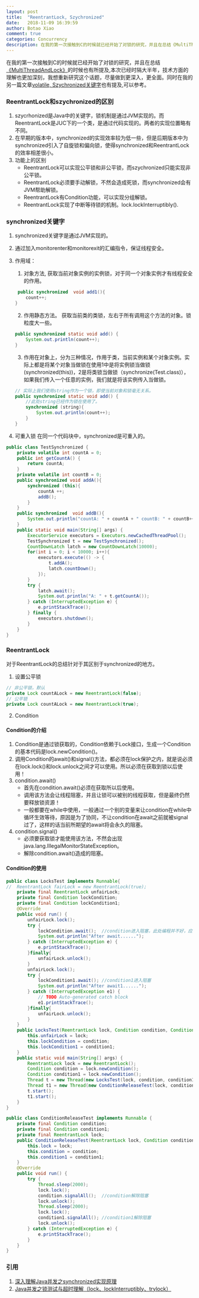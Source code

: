 ```yaml
---
layout: post
title:  "ReentrantLock, Szychronized"
date:   2018-11-09 16:39:59
author: Botao Xiao
comment: true
categories: Concurrency
description: 在我的第一次接触到C的时候就已经开始了对锁的研究，并且在总结《MultiThreadAndLock》的时候也有所提及,本次已经时隔大半年，技术方面的理解也更加深刻，我想重新研究这个话题，尽量做到更深入，更全面。同时在我的另一篇文章《volatile, Szychronized关键字》也有提及,可以参考。
---
```

在我的第一次接触到C的时候就已经开始了对锁的研究，并且在总结[《MultiThreadAndLock》](https://github.com/Seanforfun/Java-Knowledge/blob/master/Conclusions/MultiThreadAndLock.txt)的时候也有所提及,本次已经时隔大半年，技术方面的理解也更加深刻，我想重新研究这个话题，尽量做到更深入，更全面。同时在我的另一篇文章[volatile, Szychronized关键字](https://seanforfun.github.io/javacore/concurrency/2018/11/07/VolatileSynchronized.html)也有提及,可以参考。

### ReentrantLock和szychronized的区别
1. szycrhonized是Java中的关键字，锁机制是通过JVM实现的。而ReentrantLock是JUC下的一个类，是通过代码实现的。两者的实现位置略有不同。
2. 在早期的版本中，synchronized的实现效率较为低一些，但是后期版本中为synchronized引入了自旋锁和偏向锁，使得synchronized和ReentrantLock的效率相差很小。
3. 功能上的区别
    * ReentrantLock可以实现公平锁和非公平锁，而szychronized只能实现非公平锁。
    * ReentrantLock必须要手动解锁，不然会造成死锁，而synchronized会有JVM帮助解锁。
    * ReentrantLock有Condition功能，可以实现分组解锁。
    * ReentrantLock实现了中断等待锁的机制。lock.lockInterruptibly().

### synchronized关键字
1. synchronized关键字是通过JVM实现的。
2. 通过加入monitorenter和monitorexit的汇编指令，保证线程安全。
3. 作用域：
    1. 对象方法, 获取当前对象实例的实例锁，对于同一个对象实例才有线程安全的作用。
    ```Java
     public synchronized  void add1(){
        count++;
    }
    ```
    
    2. 作用静态方法。 获取当前类的类锁，左右于所有调用这个方法的对象。锁粒度大一些。
    ```Java
    public synchronized static void add() {
        System.out.println(count++);
    }
    ```
    
    3. 作用在对象上，分为三种情况，作用于类，当前实例和某个对象实例。实际上都是将某个对象当做锁在使用1中是将实例锁当做锁(synchronized(this))，2是将类锁当做锁（synchronize(Test.class)），如果我们传入一个任意的实例，我们就是将该实例传入当做锁。
    ```Java
    // 实际上我们使用string作为一个锁，即使当前对象和锁毫无关系。     
    public synchronized static void add() {
        //此处string已经作为锁在使用了。
        synchronized (string){
            System.out.println(count++);
        }
    }
    ```

4. 可重入锁
在同一个代码块中，synchronized是可重入的。
```Java
public class TestSynchronized {
    private volatile int countA = 0;
    public int getCountA() {
        return countA;
    }
    private volatile int countB = 0;
    public synchronized void addA(){
        synchronized (this){
            countA ++;
            addB();
        }
    }
    public synchronized  void addB(){
        System.out.println("countA: " + countA + " countB: " + countB++);
    }
    public static void main(String[] args) {
        ExecutorService executors = Executors.newCachedThreadPool();
        TestSynchronized t = new TestSynchronized();
        CountDownLatch latch = new CountDownLatch(10000);
        for(int i = 0; i < 10000; i++){
            executors.execute(() -> {
                t.addA();
                latch.countDown();
            });
        }
        try {
            latch.await();
            System.out.println("A: " + t.getCountA());
        } catch (InterruptedException e) {
            e.printStackTrace();
        } finally {
            executors.shutdown();
        }
    }
}
```

### ReentrantLock
对于ReentrantLock的总结针对于其区别于synchronized的地方。
1. 设置公平锁
```Java
// 非公平锁，默认
private Lock countALock = new ReentrantLock(false);
// 公平锁
private Lock countALock = new ReentrantLock(true);
```

2. Condition
#### Condition的介绍
1. Condition是通过锁获取的，Condition依赖于Lock接口，生成一个Condition的基本代码是lock.newCondition()。
2. 调用Condition的await()和signal()方法，都必须在lock保护之内，就是说必须在lock.lock()和lock.unlock之间才可以使用。所以必须在获取到锁以后使用！
3. condition.await()
	* 首先在condition.await()必须在获取所以后使用。
	* 调用该方法会让线程阻塞，并且让锁可以被别的线程获取，但是最终仍然要释放锁资源！
	* 一般都要在while中使用，一般通过一个别的变量来让condition在while中循环生效等待，原因是为了协同，不让condition在await之前就被signal过了，这样的话当前所期望的await将会永久的阻塞。
4. condition.signal()
	* 必须要获取锁才能使用该方法，不然会出现java.lang.IllegalMonitorStateException。
	* 解除condition.await()造成的阻塞。

#### Condition的使用
```Java
public class LocksTest implements Runnable{
//	ReentrantLock fairLock = new ReentrantLock(true);
	private final ReentrantLock unfairLock;
	private final Condition lockCondition;
	private final Condition lockCondition1;
	@Override
	public void run() {
		unfairLock.lock();
		try {
			lockCondition.await();	//condition进入阻塞，此处编程并不好，应该让condition进入阻塞应该配合别的变量在while中使用。不然会造成signal在await之前调用。
			System.out.println("After await......");
		} catch (InterruptedException e) {
			e.printStackTrace();
		}finally{
			unfairLock.unlock();
		}
		unfairLock.lock();
		try {
			lockCondition1.await();	//condition1进入阻塞
			System.out.println("After await1......");
		} catch (InterruptedException e1) {
			// TODO Auto-generated catch block
			e1.printStackTrace();
		}finally{
			unfairLock.unlock();
		}
	}
	public LocksTest(ReentrantLock lock, Condition condition, Condition condition1){
		this.unfairLock = lock;
		this.lockCondition = condition;
		this.lockCondition1 = condition1;
	}
	public static void main(String[] args) {
		ReentrantLock lock = new ReentrantLock();
		Condition condition = lock.newCondition();
		Condition condition1 = lock.newCondition();
		Thread t = new Thread(new LocksTest(lock, condition, condition1));
		Thread t1 = new Thread(new ConditionReleaseTest(lock, condition, condition1));
		t.start();
		t1.start();
	}
}
```
```Java
public class ConditionReleaseTest implements Runnable {
	private final Condition condition;
	private final Condition condition1;
	private final ReentrantLock lock;
	public ConditionReleaseTest(ReentrantLock lock, Condition condition, Condition condition1){
		this.lock = lock;
		this.condition = condition;
		this.condition1 = condition1;
	}
	@Override
	public void run() {
		try {
			Thread.sleep(2000);
			lock.lock();
			condition.signalAll();	//condition解除阻塞
			lock.unlock();
			Thread.sleep(2000);
			lock.lock();
			condition1.signalAll();	//condition1解除阻塞
			lock.unlock();
		} catch (InterruptedException e) {
			e.printStackTrace();
		}
	}
}
```

### 引用
1. [深入理解Java并发之synchronized实现原理](https://blog.csdn.net/javazejian/article/details/72828483)
2. [Java并发之锁测试与超时理解（lock、lockInterruptibly、trylock）](https://blog.csdn.net/jisuanjiguoba/article/details/80095506)